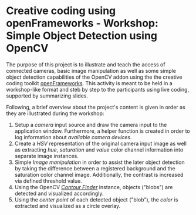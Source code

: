 # Creative coding using openFrameworks - Workshop: Simple Object Detection using OpenCV

The purpose of this project is to illustrate and teach the access of connected cameras, basic image manipulation as well as some simple object detection capabilities of the OpenCV addon using the the creative coding toolkit [openFrameworks](http://openframeworks.cc). This activity is meant to be held in a workshop-like format and steb by step to the participants using live coding, supported by summarizing slides.

Following, a brief overview about the project's content is given in order as they are illustrated during the workshop:

1. Setup a *camera* input source and draw the camera input to the application window. Furthermore, a helper function is created in order to log information about *available camera devices*.
2. Create a *HSV* representation of the original camera input image as well as extracting *hue*, *saturation* and *value* color channel information into separate image instances.
3. Simple *Image manipulation* in order to assist the later object detection by taking the difference between a registered background and the saturation color channel image. Additionally, the contrast is increased via defined threshold value.
4. Using the OpenCV *[Contour Finder](http://openframeworks.cc/documentation/ofxOpenCv/ofxCvContourFinder.html)* instance, objects ("blobs") are detected and visualized accordingly.
5. Using the *center point* of each detected object ("blob"), the *color* is extracted and visualized as a circle overlay.
